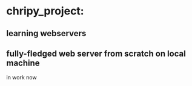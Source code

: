 # chripy_project:
## learning webservers
## fully-fledged web server from scratch on local machine
in work now


